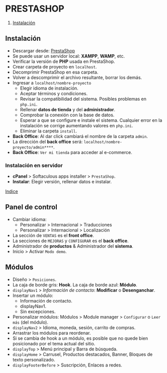 # PRESTASHOP

<a id="indice"></a>

1. [Instalación](#seccion-1)

<a id="seccion-1"></a>

## Instalación

- Descargar desde: [PrestaShop](https://www.prestashop.com)
- Se puede usar un servidor local: **XAMPP**, **WAMP**, etc.
- Verificar la versión de **PHP** usada en PrestaShop.
- Crear carpeta de proyecto en `localhost`.
- Decomprimir PrestaShop en esa carpeta.
- Volver a descomprimir el archivo resultante, borrar los demás.
- Ingresar a `localhost/nombre-proyecto`
    - Elegir idioma de instalación.
    - Aceptar términos y condiciones.
    - Revisar la compatibilidad del sistema. Posibles problemas en `php.ini`.
    - Rellenar **datos de tienda** y del **administrador**.
    - Comprobar la conexión con la base de datos.
    - Esperar a que se configure e instale el sistema. Cualquier error en la instalación se corrige aumentando valores en `php.ini`.
    - Eliminar la carpeta `install`.
- **Back Office**: Al dar click cambiará el nombre de la carpeta `admin`.
- La dirección del **back office** será: `localhost/nombre-proyecto/admin****`.
- **Back Office**: `Ver mi tienda` para acceder al e-commerce.

### Instalación en servidor

- **cPanel** > Softaculous apps installer > `PrestaShop`.
- **Instalar**: Elegir versión, rellenar datos e instalar.

[Indice][indice]

<a id="seccion-2"></a>

## Panel de control

- Cambiar idioma:
    - Personalizar > Internacional > Traducciones
    - Personalizar > Internacional > Localización
- La sección de `VENTAS` es el **front office**.
- La secciones de `MEJORAS` y `CONFIGURAR` es el **back office**.
- Administrador de **productos** & Administrador del **sistema**.
- Inicio > Activar `Modo demo`.

## Módulos

- Diseño > `Posiciones`.
- La caja de borde gris: **Hook**. La caja de borde azul: **Módulo**.
- `displayNav1` > *Información de contacto*: **Modificar** o **Desenganchar**.
- Insertar un módulo:
    - Información de contacto.
    - displayNav1.
    - Sin excepciones.
- Personalizar módulos: Módulos > Module manager > `Configurar` o `Leer más` (del módulo).
- `displayNav2` > Idioma, moneda, sesión, carrito de compras.
- Arrastrar los módulos para reordenar.
- Si se cambia de hook a un módulo, es posible que no quede bien posicionado por el tema actual del sitio.
- `displayTop` > Menú principal y Barra de búsqueda. 
- `displayHome` > Carrusel, Productos destacados, Banner, Bloques de texto personalizado. 
- `displayFooterBefore` > Suscripción, Enlaces a redes. 


[indice]: #indice